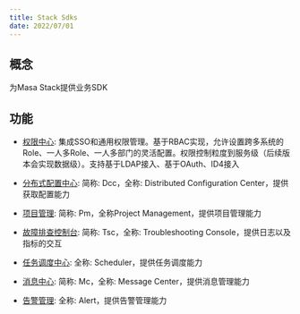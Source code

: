 ```yaml
---
title: Stack Sdks
date: 2022/07/01
---
```


## 概念

为Masa Stack提供业务SDK

## 功能

* [权限中心](/stack/auth/reference/sdk/auth): 集成SSO和通用权限管理。基于RBAC实现，允许设置跨多系统的Role、一人多Role、一人多部门的灵活配置。权限控制粒度到服务级（后续版本会实现数据级）。支持基于LDAP接入、基于OAuth、ID4接入

* [分布式配置中心](/stack/dcc/guide/sdk-instance): 简称: Dcc，全称: Distributed Configuration Center，提供获取配置能力

* [项目管理](/stack/pm/guide/sdk-instance): 简称: Pm，全称Project Management，提供项目管理能力

* [故障排查控制台](/framework/building-blocks/stack-sdks/tsc): 简称: Tsc，全称: Troubleshooting Console，提供日志以及指标的交互

* [任务调度中心](/framework/building-blocks/stack-sdks/scheduler): 全称: Scheduler，提供任务调度能力

* [消息中心](/framework/building-blocks/stack-sdks/mc): 简称: Mc，全称: Message Center，提供消息管理能力

* [告警管理](/framework/building-blocks/stack-sdks/alert): 全称: Alert，提供告警管理能力